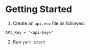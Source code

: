 # Getting Started

1. Create an `api.env` file as followed:

```dotenv
API_Key = "<api-key>"
```

2. Run `yarn start`
